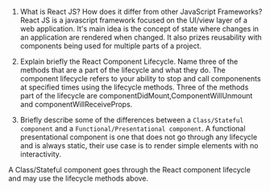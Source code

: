 1. What is React JS? How does it differ from other JavaScript Frameworks?
React JS is a javascript framework focused on the UI/view layer of a web application. It's main idea is the concept of state where changes in an application are rendered when changed. It also prizes reusability with components being used for multiple parts of a project.

2. Explain briefly the React Component Lifecycle. Name three of the methods that are a part of the lifecycle and what they do.
The component lifecycle refers to your ability to stop and call componenents at specified times using the lifecycle methods.
Three of the methods part of the lifecycle are componentDidMount,ComponentWillUnmount and componentWillReceiveProps.

3. Briefly describe some of the differences between a `Class/Stateful component` and a `Functional/Presentational component`.
A functional presentational component is one that does not go through any lifecycle and is always static, their use case is to render simple elements with no interactivity. 

A Class/Stateful component goes through the React component lifecycle and may use the lifecycle methods above. 